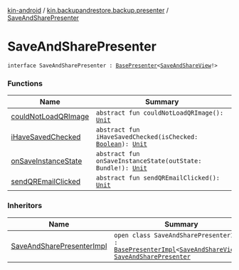 [kin-android](../../index.md) / [kin.backupandrestore.backup.presenter](../index.md) / [SaveAndSharePresenter](./index.md)

# SaveAndSharePresenter

`interface SaveAndSharePresenter : `[`BasePresenter`](../../kin.backupandrestore.base/-base-presenter/index.md)`<`[`SaveAndShareView`](../../kin.backupandrestore.backup.view/-save-and-share-view/index.md)`!>`

### Functions

| Name | Summary |
|---|---|
| [couldNotLoadQRImage](could-not-load-q-r-image.md) | `abstract fun couldNotLoadQRImage(): `[`Unit`](https://kotlinlang.org/api/latest/jvm/stdlib/kotlin/-unit/index.html) |
| [iHaveSavedChecked](i-have-saved-checked.md) | `abstract fun iHaveSavedChecked(isChecked: `[`Boolean`](https://kotlinlang.org/api/latest/jvm/stdlib/kotlin/-boolean/index.html)`): `[`Unit`](https://kotlinlang.org/api/latest/jvm/stdlib/kotlin/-unit/index.html) |
| [onSaveInstanceState](on-save-instance-state.md) | `abstract fun onSaveInstanceState(outState: Bundle!): `[`Unit`](https://kotlinlang.org/api/latest/jvm/stdlib/kotlin/-unit/index.html) |
| [sendQREmailClicked](send-q-r-email-clicked.md) | `abstract fun sendQREmailClicked(): `[`Unit`](https://kotlinlang.org/api/latest/jvm/stdlib/kotlin/-unit/index.html) |

### Inheritors

| Name | Summary |
|---|---|
| [SaveAndSharePresenterImpl](../-save-and-share-presenter-impl/index.md) | `open class SaveAndSharePresenterImpl : `[`BasePresenterImpl`](../../kin.backupandrestore.base/-base-presenter-impl/index.md)`<`[`SaveAndShareView`](../../kin.backupandrestore.backup.view/-save-and-share-view/index.md)`!>, `[`SaveAndSharePresenter`](./index.md) |
